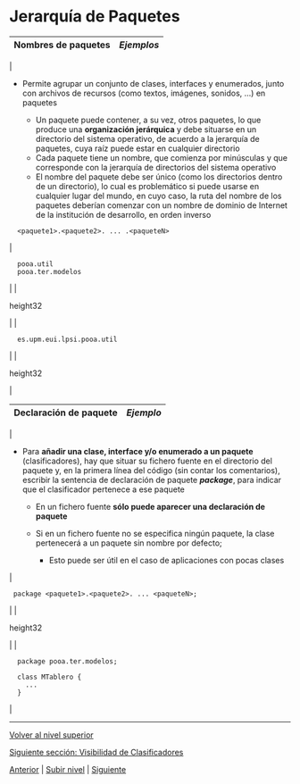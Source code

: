 # Jerarquía de Paquetes






| **Nombres de paquetes** | *Ejemplos* |
| --- | --- |
| 
* Permite agrupar un conjunto de clases, interfaces y enumerados, junto con archivos de recursos (como textos, imágenes, sonidos, …​) en paquetes


	+ Un paquete puede contener, a su vez, otros paquetes, lo que produce una **organización jerárquica** y debe situarse en un directorio del sistema operativo, de acuerdo a la jerarquía de paquetes, cuya raíz puede estar en cualquier directorio
	+ Cada paquete tiene un nombre, que comienza por minúsculas y que corresponde con la jerarquía de directorios del sistema operativo
	+ El nombre del paquete debe ser único (como los directorios dentro de un directorio), lo cual es problemático si puede usarse en cualquier lugar del mundo, en cuyo caso, la ruta del nombre de los paquetes deberían comenzar con un nombre de dominio de Internet de la institución de desarrollo, en orden inverso







```
  <paquete1>.<paquete2>. ... .<paqueteN>
```


 | 


```
  pooa.util
  pooa.ter.modelos
```


 |
| 

height32

 |
| 


```
  es.upm.eui.lpsi.pooa.util
```


 |
| 

height32

 |







| **Declaración de paquete** | *Ejemplo* |
| --- | --- |
| 
* Para **añadir una clase, interface y/o enumerado a un paquete** (clasificadores), hay que situar su fichero fuente en el directorio del paquete y, en la primera línea del código (sin contar los comentarios), escribir la sentencia de declaración de paquete ***package***, para indicar que el clasificador pertenece a ese paquete


	+ En un fichero fuente **sólo puede aparecer una declaración de paquete**
	+ Si en un fichero fuente no se especifica ningún paquete, la clase pertenecerá a un paquete sin nombre por defecto;
	
	
		- Esto puede ser útil en el caso de aplicaciones con pocas clases



 | 


```
 package <paquete1>.<paquete2>. ... <paqueteN>;
```


 |
| 

height32

 |
| 


```
  package pooa.ter.modelos;

  class MTablero {
    ...
  }
```


 |


---

[Volver al nivel superior](../README.md)

[Siguiente sección: Visibilidad de Clasificadores](../u2classifierVisibility/README.md)


[Anterior](../README.md) | [Subir nivel](../README.md) | [Siguiente](../u2classifierVisibility/README.md)
